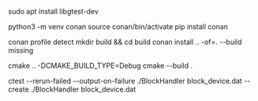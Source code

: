 sudo apt install libgtest-dev

python3 -m venv conan
source conan/bin/activate
pip install conan

conan profile detect
mkdir build && cd build
conan install .. -of=. --build missing 

cmake .. -DCMAKE_BUILD_TYPE=Debug
cmake --build .

ctest --rerun-failed --output-on-failure
./BlockHandler block_device.dat --create
./BlockHandler block_device.dat
